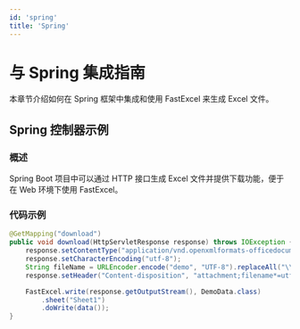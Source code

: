 ```yaml
---
id: 'spring'
title: 'Spring'
---
```


# 与 Spring 集成指南
本章节介绍如何在 Spring 框架中集成和使用 FastExcel 来生成 Excel 文件。

## Spring 控制器示例

### 概述
Spring Boot 项目中可以通过 HTTP 接口生成 Excel 文件并提供下载功能，便于在 Web 环境下使用 FastExcel。

### 代码示例
```java
@GetMapping("download")
public void download(HttpServletResponse response) throws IOException {
    response.setContentType("application/vnd.openxmlformats-officedocument.spreadsheetml.sheet");
    response.setCharacterEncoding("utf-8");
    String fileName = URLEncoder.encode("demo", "UTF-8").replaceAll("\\+", "%20");
    response.setHeader("Content-disposition", "attachment;filename*=utf-8''" + fileName + ".xlsx");

    FastExcel.write(response.getOutputStream(), DemoData.class)
        .sheet("Sheet1")
        .doWrite(data());
}
```
